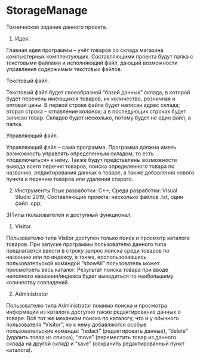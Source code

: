 # StorageManage
Техническое задание данного проекта.

 1) Идея:

  Главная идея программы – учёт товаров со склада магазина компьютерных комплектующих. Составляющими проекта будут папка с текстовыми файлами и исполняющий файл, дающий возможности управления содержимым текстовых файлов.

  Текстовый файл.

  Текстовый файл будет своеобразной “базой данных” склада, в которой будет перечень имеющихся товаров, их количество, розничная и оптовая цены. В первой строке файла будет написан адрес склада; вторая строка – оглавление колонок; а в последующих строках будет записан товар. Складов будет несколько, потому будет не один файл, а папка.

  Управляющий файл.

  Управляющий файл – сама программа. Программа должна иметь возможность управлять определенным складом, то есть «подключаться» к нему. Также будут представлены возможности вывода всего перечня товаров, поиска определенного товара по названию, редактирования данных о товаре, а также добавления нового пункта к перечню товаров или удаления старого. 

 2) Инструменты
  Язык разработки: С++;
  Среда разработки: Visual Studio 2019;
  Составляющие проекта: несколько файлов .txt, один файл .cpp;
  
3)Типы пользователей и доступный функционал:

  1.	Visitor.
  
  Пользователю типа Visitor доступен только поиск и просмотр каталога товаров. При запуске программы пользователю данного типа предлагается ввести в строку запрос поиска среди товаров по названию или по индексу, а также, воспользовавшись пользовательской командой “showAll” пользователь может просмотреть весь каталог. Результат поиска товара при вводе неполного названия/индекса будет выводиться по наибольшему количеству совпадений.
  
  2.	Administrator
  
  Пользователю типа Administrator помимо поиска и просмотра информации из каталога доступно также редактирование данных о товаре. Всё тот же механизм поиска по каталогу, что и у обычного пользователя “Visitor”, но к нему добавляются особые пользовательские команды: “redact” (редактировать данные), “delete” (удалить товар из списка), “move” (переместить товар из данного склада на другой склад) и “save” (сохранить редактированный пункт каталога).
